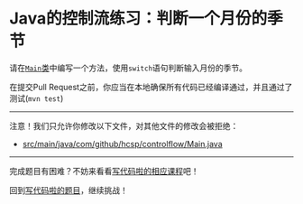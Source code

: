 # Java的控制流练习：判断一个月份的季节

请在[`Main`类](https://github.com/hcsp/month-and-season/blob/master/src/main/java/com/github/hcsp/controlflow/Main.java)中编写一个方法，使用`switch`语句判断输入月份的季节。

在提交Pull Request之前，你应当在本地确保所有代码已经编译通过，并且通过了测试(`mvn test`)

-----
注意！我们只允许你修改以下文件，对其他文件的修改会被拒绝：
- [src/main/java/com/github/hcsp/controlflow/Main.java](https://github.com/hcsp/month-and-season/blob/master/src/main/java/com/github/hcsp/controlflow/Main.java)
-----


完成题目有困难？不妨来看看[写代码啦的相应课程](https://xiedaimala.com/tasks/13d7b469-67bc-4081-b056-6a131b00e505)吧！

回到[写代码啦的题目](https://xiedaimala.com/tasks/13d7b469-67bc-4081-b056-6a131b00e505/quizzes/aac13d7a-0232-406f-9f96-6074794bfaaf)，继续挑战！
